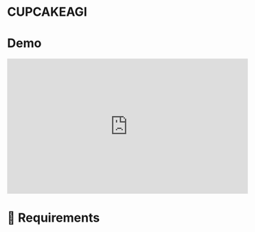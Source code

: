 # CUPCAKEAGI

# Demo

<iframe width="560" height="315" src="https://www.youtube.com/embed/8y7GRYaYYQg" frameborder="0" allow="autoplay; encrypted-media" allowfullscreen></iframe>


# 🚨 Requirements
